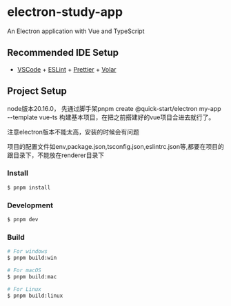 # electron-study-app

An Electron application with Vue and TypeScript

## Recommended IDE Setup

- [VSCode](https://code.visualstudio.com/) + [ESLint](https://marketplace.visualstudio.com/items?itemName=dbaeumer.vscode-eslint) + [Prettier](https://marketplace.visualstudio.com/items?itemName=esbenp.prettier-vscode) + [Volar](https://marketplace.visualstudio.com/items?itemName=Vue.volar)

## Project Setup
node版本20.16.0，
先通过脚手架pnpm create @quick-start/electron my-app --template vue-ts 构建基本项目，在把之前搭建好的vue项目合进去就行了。

注意electron版本不能太高，安装的时候会有问题

项目的配置文件如env,package.json,tsconfig.json,eslintrc.json等,都要在项目的跟目录下，不能放在renderer目录下



### Install

```bash
$ pnpm install
```

### Development

```bash
$ pnpm dev
```

### Build

```bash
# For windows
$ pnpm build:win

# For macOS
$ pnpm build:mac

# For Linux
$ pnpm build:linux
```
